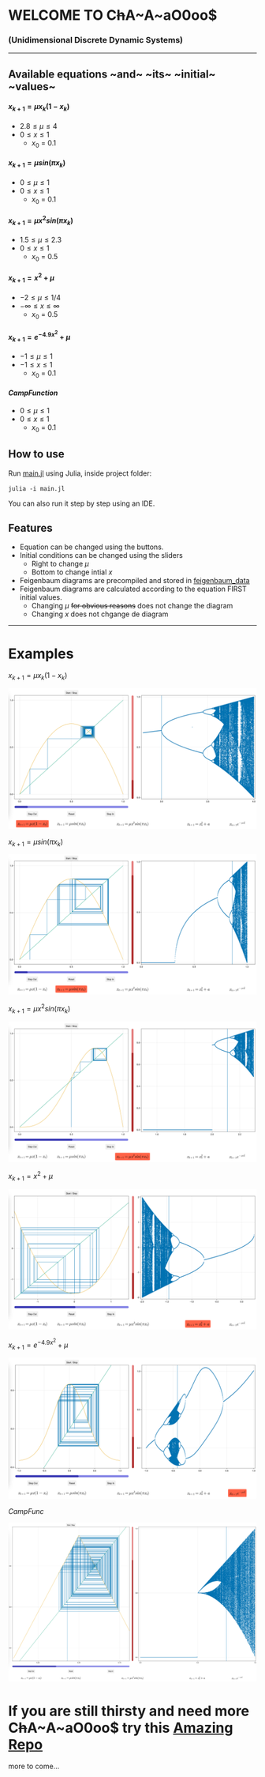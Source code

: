 # WELCOME TO C~~h~~A~A~aO$0$oo$
### (Unidimensional Discrete Dynamic Systems)

---

## Available equations ~and~ ~its~ ~initial~ ~values~

#### $x_{k+1} = \mu x_k (1 - x_k)$
-	$2.8 \le \mu \le 4$
-	$0 \le x \le 1$
	-	$x_0$ = $0.1$
#### $x_{k+1} = \mu sin (\pi x_k)$
-	$0 \le \mu \le 1$
-	$0 \le x \le 1$
	-	$x_0$ = $0.1$
#### $x_{k+1} = \mu x^2sin (\pi x_k)$
-	$1.5 \le \mu \le 2.3$
-	$0 \le x \le 1$
	-	$x_0$ = $0.5$
#### $x_{k+1} = x^2 + \mu$
-	$-2 \le \mu \le 1/4$
-	$-\infty \le x \le \infty$
	-	$x_0$ = $0.5$
#### $x_{k+1} = e^{-4.9 x^2} + \mu$
-	$-1 \le \mu \le 1$
-	$-1 \le x \le 1$
	-	$x_0$ = $0.1$
#### $Camp Function$
-	$0 \le \mu \le 1$
-	$0 \le x \le 1$
	-	$x_0$ = $0.1$

## How to use

Run [main.jl](UnidimensionalDiscreteDynamicSystem/main.jl) using Julia, inside project folder:
```
julia -i main.jl
```
You can also run it step by step using an IDE.

## Features

-	Equation can be changed using the buttons.
-	Initial conditions can be changed using the sliders
	-	Right to change $\mu$
	-	Bottom to change intial $x$
-	Feigenbaum diagrams are precompiled and stored in [feigenbaum_data](UnidimensionalDiscreteDynamicSystem/feigenbaum_data/)
-	Feigenbaum diagrams are calculated according to the equation FIRST initial values.
	-	Changing $\mu$ ~~for obvious reasons~~ does not change the diagram
	-	Changing $x$ does not chgange de diagram

---

# Examples

$x_{k+1} = \mu x_k (1 - x_k)$

![alt text](UnidimensionalDiscreteDynamicSystem/renders/ec1.png)

$x_{k+1} = \mu sin (\pi x_k)$

![alt text](UnidimensionalDiscreteDynamicSystem/renders/ec2.png)

$x_{k+1} = \mu x^2sin (\pi x_k)$

![alt text](UnidimensionalDiscreteDynamicSystem/renders/ec3.png)

$x_{k+1} = x^2 + \mu$

![alt text](UnidimensionalDiscreteDynamicSystem/renders/ec4.png)

$x_{k+1} = e^{-4.9 x^2} + \mu$

![alt text](UnidimensionalDiscreteDynamicSystem/renders/ec5.png)

$Camp Func$

![alt text](UnidimensionalDiscreteDynamicSystem/renders/ec6.png)

# If you are still thirsty and need more C~~h~~A~A~aO$0$oo$ try this [Amazing Repo](www.github.com/dVaGaymer/fract-ol)

more to come...
